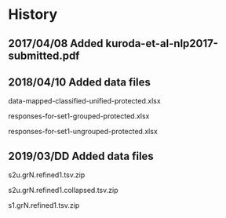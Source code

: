 # History

## 2017/04/08 Added kuroda-et-al-nlp2017-submitted.pdf

## 2018/04/10 Added data files

data-mapped-classified-unified-protected.xlsx

responses-for-set1-grouped-protected.xlsx

responses-for-set1-ungrouped-protected.xlsx

## 2019/03/DD Added data files

s2u.grN.refined1.tsv.zip

s2u.grN.refined1.collapsed.tsv.zip

s1.grN.refined1.tsv.zip

